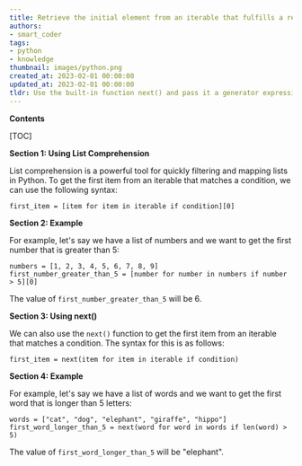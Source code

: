 ```yaml
---
title: Retrieve the initial element from an iterable that fulfills a requirement
authors:
- smart_coder
tags:
- python
- knowledge
thumbnail: images/python.png
created_at: 2023-02-01 00:00:00
updated_at: 2023-02-01 00:00:00
tldr: Use the built-in function next() and pass it a generator expression to get the first item from an iterable that matches a condition in Python.
---
```


**Contents**

[TOC]

**Section 1: Using List Comprehension**

List comprehension is a powerful tool for quickly filtering and mapping lists in Python. To get the first item from an iterable that matches a condition, we can use the following syntax:

```
first_item = [item for item in iterable if condition][0]
```

**Section 2: Example**

For example, let's say we have a list of numbers and we want to get the first number that is greater than 5:

```
numbers = [1, 2, 3, 4, 5, 6, 7, 8, 9]
first_number_greater_than_5 = [number for number in numbers if number > 5][0]
```

The value of `first_number_greater_than_5` will be 6.

**Section 3: Using next()**

We can also use the `next()` function to get the first item from an iterable that matches a condition. The syntax for this is as follows:

```
first_item = next(item for item in iterable if condition)
```

**Section 4: Example**

For example, let's say we have a list of words and we want to get the first word that is longer than 5 letters:

```
words = ["cat", "dog", "elephant", "giraffe", "hippo"]
first_word_longer_than_5 = next(word for word in words if len(word) > 5)
```

The value of `first_word_longer_than_5` will be "elephant".
